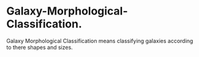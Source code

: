 # Galaxy-Morphological-Classification.
Galaxy Morphological Classification means classifying galaxies according to there shapes and sizes.
